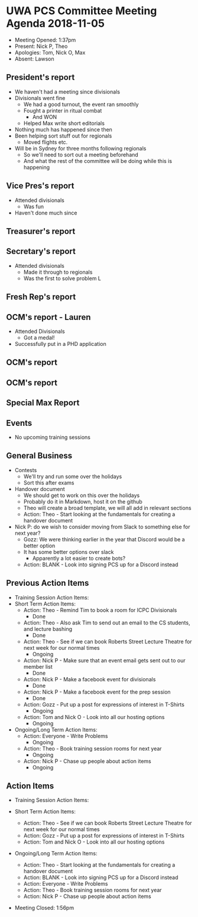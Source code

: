 # UWA PCS Committee Meeting Agenda 2018-11-05
 - Meeting Opened: 1:37pm
 - Present: Nick P, Theo
 - Apologies: Tom, Nick O, Max
 - Absent: Lawson

## President's report
 - We haven't had a meeting since divisionals
 - Divisionals went fine
   - We had a good turnout, the event ran smoothly
   - Fought a printer in ritual combat
     - And WON
   - Helped Max write short editorials
 - Nothing much has happened since then
 - Been helping sort stuff out for regionals
   - Moved flights etc.
 - Will be in Sydney for three months following regionals
   - So we'll need to sort out a meeting beforehand
   - And what the rest of the committee will be doing while this is happening
## Vice Pres's report
 - Attended divisionals
   - Was fun
 - Haven't done much since
## Treasurer's report
## Secretary's report
 - Attended divisionals
   - Made it through to regionals
   - Was the first to solve problem L
## Fresh Rep's report
## OCM's report - Lauren
 - Attended Divisionals
   - Got a medal!
 - Successfully put in a PHD application
## OCM's report
## OCM's report
## Special Max Report
## Events
 - No upcoming training sessions
## General Business
 - Contests
   - We'll try and run some over the holidays
   - Sort this after exams
 - Handover document
   - We should get to work on this over the holidays
   - Probably do it in Markdown, host it on the github
   - Theo will create a broad template, we will all add in relevant sections
   - Action: Theo - Start looking at the fundamentals for creating a handover document
 - Nick P: do we wish to consider moving from Slack to something else for next year?
   - Gozz: We were thinking earlier in the year that Discord would be a better option
   - It has some better options over slack
     - Apparently a lot easier to create bots?
   - Action: BLANK - Look into signing PCS up for a Discord instead
## Previous Action Items
 - Training Session Action Items:
 - Short Term Action Items:
   - Action: Theo - Remind Tim to book a room for ICPC Divisionals
     - Done
   - Action: Theo - Also ask Tim to send out an email to the CS students, and lecture bashing
     - Done
   - Action: Theo - See if we can book Roberts Street Lecture Theatre for next week for our normal times
     - Ongoing
   - Action: Nick P - Make sure that an event email gets sent out to our member list
     - Done
   - Action: Nick P - Make a facebook event for divisionals
     - Done
   - Action: Nick P - Make a facebook event for the prep session
     - Done
   - Action: Gozz - Put up a post for expressions of interest in T-Shirts
     - Ongoing
   - Action: Tom and Nick O - Look into all our hosting options
     - Ongoing
 - Ongoing/Long Term Action Items:
   - Action: Everyone - Write Problems
     - Ongoing
   - Action: Theo - Book training session rooms for next year
     - Ongoing
   - Action: Nick P - Chase up people about action items
     - Ongoing
## Action Items 
 - Training Session Action Items:
 - Short Term Action Items:
   - Action: Theo - See if we can book Roberts Street Lecture Theatre for next week for our normal times
   - Action: Gozz - Put up a post for expressions of interest in T-Shirts
   - Action: Tom and Nick O - Look into all our hosting options
 - Ongoing/Long Term Action Items:
   - Action: Theo - Start looking at the fundamentals for creating a handover document
   - Action: BLANK - Look into signing PCS up for a Discord instead
   - Action: Everyone - Write Problems
   - Action: Theo - Book training session rooms for next year
   - Action: Nick P - Chase up people about action items



 - Meeting Closed: 1:56pm
